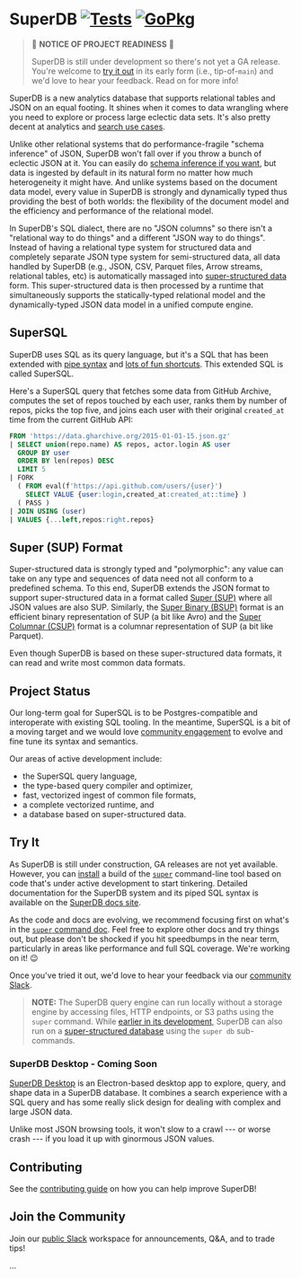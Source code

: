 # SuperDB [![Tests][tests-img]][tests] [![GoPkg][gopkg-img]][gopkg]

> 🔴 **NOTICE OF PROJECT READINESS** 🔴
>
> SuperDB is still under development so there's not yet a GA release.
> You're welcome to [try it out](#try-it) in its early form (i.e.,
> tip-of-`main`) and we'd love to hear your feedback. Read on for more info!

SuperDB is a new analytics database that supports relational tables and JSON
on an equal footing.  It shines when it comes to data wrangling where
you need to explore or process large eclectic data sets.  It's also pretty
decent at analytics and
[search use cases](https://superdb.org/docs/language/search-expressions).

Unlike other relational systems that do performance-fragile "schema inference" of JSON,
SuperDB won't fall over if you throw a bunch of eclectic JSON at it.
You can easily do
[schema inference if you want](https://superdb.org/docs/language/operators/fuse),
but data is ingested by default in its natural form no matter how much heterogeneity
it might have.  And unlike systems based on the document data model,
every value in SuperDB is strongly and dynamically typed thus providing the
best of both worlds: the flexibility of the document model and
the efficiency and performance of the relational model.

In SuperDB's SQL dialect, there are no "JSON columns" so there isn't a "relational
way to do things" and a different "JSON way to do things".  Instead of having
a relational type system for structured data and completely separate JSON type
system for semi-structured data,
all data handled by SuperDB (e.g., JSON, CSV, Parquet files, Arrow streams, relational tables, etc) is automatically massaged into
[super-structured data](https://superdb.org/docs/formats/#2-a-super-structured-pattern)
form.  This super-structured data is then processed by a runtime that simultaneously
supports the statically-typed relational model and the dynamically-typed
JSON data model in a unified compute engine.

## SuperSQL

SuperDB uses SQL as its query language, but it's a SQL that has been extended
with [pipe syntax](https://research.google/pubs/sql-has-problems-we-can-fix-them-pipe-syntax-in-sql/)
and [lots of fun shortcuts](https://superdb.org/docs/language/pipeline-model/#implied-operators).
This extended SQL is called SuperSQL.

Here's a SuperSQL query that fetches some data from GitHub Archive,
computes the set of repos touched by each user, ranks them by number of repos,
picks the top five, and joins each user with their original `created_at` time
from the current GitHub API:

```sql
FROM 'https://data.gharchive.org/2015-01-01-15.json.gz'
| SELECT union(repo.name) AS repos, actor.login AS user
  GROUP BY user
  ORDER BY len(repos) DESC
  LIMIT 5
| FORK
  ( FROM eval(f'https://api.github.com/users/{user}')
    SELECT VALUE {user:login,created_at:created_at::time} )
  ( PASS )
| JOIN USING (user)
| VALUES {...left,repos:right.repos}
```

## Super (SUP) Format

Super-structured data is strongly typed and "polymorphic": any value can take on any type
and sequences of data need not all conform to a predefined schema.  To this end,
SuperDB extends the JSON format to support super-structured data in a format called
[Super (SUP)](https://superdb.org/docs/formats/sup) where all JSON values
are also SUP.  Similarly,
the [Super Binary (BSUP)](https://superdb.org/docs/formats/bsup) format is an efficient
binary representation of SUP (a bit like Avro) and the
[Super Columnar (CSUP)](https://superdb.org/docs/formats/csup) format is a columnar
representation of SUP (a bit like Parquet).

Even though SuperDB is based on these super-structured data formats, it can read and write
most common data formats.

## Project Status

Our long-term goal for SuperSQL is to be Postgres-compatible and interoperate
with existing SQL tooling. In the meantime, SuperSQL is a bit of a moving
target and we would love [community engagement](#join-the-community) to evolve and fine tune its
syntax and semantics.

Our areas of active development include:
* the SuperSQL query language,
* the type-based query compiler and optimizer,
* fast, vectorized ingest of common file formats,
* a complete vectorized runtime, and
* a database based on super-structured data.

## Try It

As SuperDB is still under construction, GA releases are not yet available.
However, you can [install](https://superdb.org/docs/getting_started/install) a build of the
[`super`](https://superdb.org/docs/commands/super) command-line tool based on
code that's under active development to start tinkering. Detailed documentation
for the SuperDB system and its piped SQL syntax is available on the
[SuperDB docs site](https://superdb.org/docs).

As the code and docs are evolving, we recommend focusing first on what's in the
[`super` command doc](https://superdb.org/docs/commands/super). Feel free to
explore other docs and try things out, but please don't be shocked if you hit
speedbumps in the near term, particularly in areas like performance and full
SQL coverage. We're working on it! :wink:

Once you've tried it out, we'd love to hear your feedback via our
[community Slack](https://www.brimdata.io/join-slack/).

>**NOTE:** The SuperDB query engine can run locally without a storage engine by accessing
>files, HTTP endpoints, or S3 paths using the `super` command. While
>[earlier in its development](https://superdb.org/docs/commands/super-db/#status),
>SuperDB can also run on a
>[super-structured database](https://superdb.org/docs/commands/super-db/#the-lake-model)
>using the `super db` sub-commands.

### SuperDB Desktop - Coming Soon

[SuperDB Desktop](https://github.com/brimdata/zui) is an Electron-based
desktop app to explore, query, and shape data in a SuperDB database.
It combines a search experience with a SQL query and has some really slick
design for dealing with complex and large JSON data.

Unlike most JSON browsing tools, it won't slow to a crawl --- or worse crash ---
if you load it up with ginormous JSON values.

## Contributing

See the [contributing guide](CONTRIBUTING.md) on how you can help improve SuperDB!

## Join the Community

Join our [public Slack](https://www.brimdata.io/join-slack/) workspace for announcements, Q&A, and to trade tips!

[tests-img]: https://github.com/brimdata/super/workflows/Tests/badge.svg
[tests]: https://github.com/brimdata/super/actions?query=workflow%3ATests
[gopkg-img]: https://pkg.go.dev/badge/github.com/brimdata/super
[gopkg]: https://pkg.go.dev/github.com/brimdata/super
...
